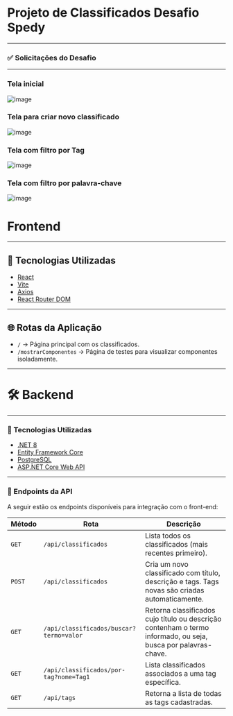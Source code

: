 # Projeto de Classificados Desafio Spedy

---
### ✅ Solicitações do Desafio
---
### Tela inicial
![image](https://github.com/user-attachments/assets/f72a69d6-1be0-4bb1-8c32-7af6cd6361e6)

### Tela para criar novo classificado
![image](https://github.com/user-attachments/assets/d9568096-73a6-41e4-9574-98ded2167b19)

### Tela com filtro por Tag
![image](https://github.com/user-attachments/assets/deef8505-3075-4d57-9c0f-549f52b6e729)

### Tela com filtro por palavra-chave
![image](https://github.com/user-attachments/assets/3cc23e8e-0939-474b-8124-1843f098a1a2)

# Frontend

---

## 🚀 Tecnologias Utilizadas

- [React](https://react.dev/)
- [Vite](https://vite.dev/)
- [Axios](https://axios-http.com/)
- [React Router DOM](https://reactrouter.com/)

---

## 🌐 Rotas da Aplicação

- `/` → Página principal com os classificados.
- `/mostrarComponentes` → Página de testes para visualizar componentes isoladamente.

---

# 🛠️ Backend
---

### 🚀 Tecnologias Utilizadas

- [.NET 8](https://dotnet.microsoft.com/pt-br/)
- [Entity Framework Core](https://learn.microsoft.com/pt-br/ef/)
- [PostgreSQL](https://www.postgresql.org/)
- [ASP.NET Core Web API](https://learn.microsoft.com/aspnet/core/web-api)

---

### 📡 Endpoints da API

A seguir estão os endpoints disponíveis para integração com o front-end:

| Método | Rota | Descrição |
|--------|------|-----------|
| `GET`  | `/api/classificados` | Lista todos os classificados (mais recentes primeiro). |
| `POST` | `/api/classificados` | Cria um novo classificado com título, descrição e tags. Tags novas são criadas automaticamente. |
| `GET`  | `/api/classificados/buscar?termo=valor` | Retorna classificados cujo título ou descrição contenham o termo informado, ou seja, busca por palavras-chave. |
| `GET`  | `/api/classificados/por-tag?nome=Tag1` | Lista classificados associados a uma tag específica. |
| `GET`  | `/api/tags` | Retorna a lista de todas as tags cadastradas. |








